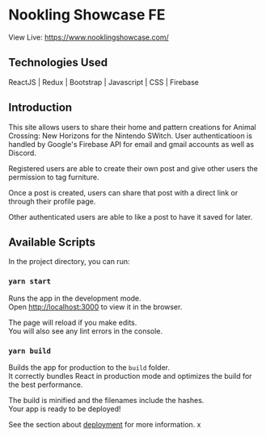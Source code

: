 # Nookling Showcase FE

View Live: https://www.nooklingshowcase.com/

## Technologies Used

ReactJS | Redux | Bootstrap | Javascript | CSS | Firebase

## Introduction

This site allows users to share their home and pattern creations for Animal Crossing: New Horizons for the Nintendo SWitch.
User authenticatioon is handled by Google's Firebase API for email and gmail accounts as well as Discord.

Registered users are able to create their own post and give other users the permission to tag furniture.

Once a post is created, users can share that post with a direct link or through their profile page.

Other authenticated users are able to like a post to have it saved for later.

## Available Scripts

In the project directory, you can run:

### `yarn start`

Runs the app in the development mode.<br />
Open [http://localhost:3000](http://localhost:3000) to view it in the browser.

The page will reload if you make edits.<br />
You will also see any lint errors in the console.

### `yarn build`

Builds the app for production to the `build` folder.<br />
It correctly bundles React in production mode and optimizes the build for the best performance.

The build is minified and the filenames include the hashes.<br />
Your app is ready to be deployed!

See the section about [deployment](https://facebook.github.io/create-react-app/docs/deployment) for more information.
x
